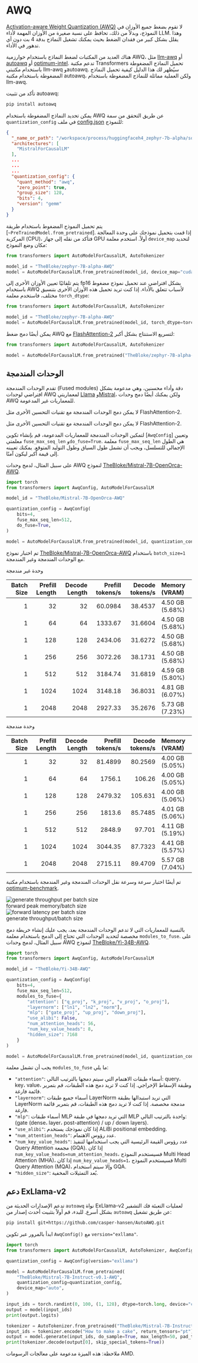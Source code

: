 # AWQ

[Activation-aware Weight Quantization (AWQ)](https://hf.co/papers/2306.00978) لا تقوم بضغط جميع الأوزان في النموذج، وبدلاً من ذلك، تحافظ على نسبة صغيرة من الأوزان المهمة لأداء LLM. وهذا يقلل بشكل كبير من فقدان الضغط بحيث يمكنك تشغيل النماذج بدقة 4 بت دون أي تدهور في الأداء.

هناك العديد من المكتبات لضغط النماذج باستخدام خوارزمية AWQ، مثل [llm-awq](https://github.com/mit-han-lab/llm-awq) أو [autoawq](https://github.com/casper-hansen/AutoAWQ) أو [optimum-intel](https://huggingface.co/docs/optimum/main/en/intel/optimization_inc). تدعم مكتبة Transformers تحميل النماذج المضغوطة باستخدام مكتبتي llm-awq وautoawq. سيُظهر لك هذا الدليل كيفية تحميل النماذج المضغوطة باستخدام مكتبة autoawq، ولكن العملية مماثلة للنماذج المضغوطة باستخدام llm-awq.

تأكد من تثبيت autoawq:

```bash
pip install autoawq
```

يمكن تحديد النماذج المضغوطة باستخدام AWQ عن طريق التحقق من سمة `quantization_config` في ملف [config.json](https://huggingface.co/TheBloke/zephyr-7B-alpha-AWQ/blob/main/config.json) للنموذج:

```json
{
  "_name_or_path": "/workspace/process/huggingfaceh4_zephyr-7b-alpha/source",
  "architectures": [
    "MistralForCausalLM"
  ],
  ...
  ...
  ...
  "quantization_config": {
    "quant_method": "awq",
    "zero_point": true,
    "group_size": 128,
    "bits": 4,
    "version": "gemm"
  }
}
```

يتم تحميل النموذج المضغوط باستخدام طريقة [`~PreTrainedModel.from_pretrained`]. إذا قمت بتحميل نموذجك على وحدة المعالجة المركزية (CPU)، فتأكد من نقله إلى جهاز GPU أولاً. استخدم معلمة `device_map` لتحديد مكان وضع النموذج:

```py
from transformers import AutoModelForCausalLM, AutoTokenizer

model_id = "TheBloke/zephyr-7B-alpha-AWQ"
model = AutoModelForCausalLM.from_pretrained(model_id, device_map="cuda:0")
```

يتم تلقائيًا تعيين الأوزان الأخرى إلى fp16 بشكل افتراضي عند تحميل نموذج مضغوط باستخدام AWQ لأسباب تتعلق بالأداء. إذا كنت تريد تحميل هذه الأوزان الأخرى بتنسيق مختلف، فاستخدم معلمة `torch_dtype`:

```py
from transformers import AutoModelForCausalLM, AutoTokenizer

model_id = "TheBloke/zephyr-7B-alpha-AWQ"
model = AutoModelForCausalLM.from_pretrained(model_id, torch_dtype=torch.float32)
```

يمكن أيضًا دمج ضغط AWQ مع [FlashAttention-2](../perf_infer_gpu_one#flashattention-2) لتسريع الاستنتاج بشكل أكبر:

```py
from transformers import AutoModelForCausalLM, AutoTokenizer

model = AutoModelForCausalLM.from_pretrained("TheBloke/zephyr-7B-alpha-AWQ", attn_implementation="flash_attention_2", device_map="cuda:0")
```

## الوحدات المندمجة

تقدم الوحدات المندمجة (Fused modules) دقة وأداء محسنين، وهي مدعومة بشكل افتراضي لوحدات AWQ لمعماريتي [Llama](https://huggingface.co/meta-llama) و[Mistral](https://huggingface.co/mistralai/Mistral-7B-v0.1)، ولكن يمكنك أيضًا دمج وحدات AWQ للمعماريات غير المدعومة.

<Tip warning={true}>

لا يمكن دمج الوحدات المندمجة مع تقنيات التحسين الأخرى مثل FlashAttention-2.

</Tip>

<hfoptions id="fuse">
<hfoption id="supported architectures">
<Tip warning={true}>

لا يمكن دمج الوحدات المندمجة مع تقنيات التحسين الأخرى مثل FlashAttention-2.

</Tip>

لتمكين الوحدات المندمجة للمعماريات المدعومة، قم بإنشاء تكوين [`AwqConfig`] وتعيين معلمتي `fuse_max_seq_len` و`do_fuse=True`. معلمة `fuse_max_seq_len` هي الطول الإجمالي للتسلسل، ويجب أن تشمل طول السياق وطول التوليد المتوقع. يمكنك تعيينه إلى قيمة أكبر ليكون آمنًا.

على سبيل المثال، لدمج وحدات AWQ لنموذج [TheBloke/Mistral-7B-OpenOrca-AWQ](https://huggingface.co/TheBloke/Mistral-7B-OpenOrca-AWQ).

```python
import torch
from transformers import AwqConfig, AutoModelForCausalLM

model_id = "TheBloke/Mistral-7B-OpenOrca-AWQ"

quantization_config = AwqConfig(
    bits=4,
    fuse_max_seq_len=512,
    do_fuse=True,
)

model = AutoModelForCausalLM.from_pretrained(model_id, quantization_config=quantization_config).to(0)
```

تم اختبار نموذج [TheBloke/Mistral-7B-OpenOrca-AWQ](https://huggingface.co/TheBloke/Mistral-7B-OpenOrca-AWQ) باستخدام `batch_size=1` مع الوحدات المندمجة وغير المندمجة.

<figcaption class="text-center text-gray-500 text-lg">وحدة غير مندمجة</figcaption>

|   Batch Size |   Prefill Length |   Decode Length |   Prefill tokens/s |   Decode tokens/s | Memory (VRAM)   |
|-------------:|-----------------:|----------------:|-------------------:|------------------:|:----------------|
|            1 |               32 |              32 |            60.0984 |           38.4537 | 4.50 GB (5.68%) |
|            1 |               64 |              64 |          1333.67   |           31.6604 | 4.50 GB (5.68%) |
|            1 |              128 |             128 |          2434.06   |           31.6272 | 4.50 GB (5.68%) |
|            1 |              256 |             256 |          3072.26   |           38.1731 | 4.50 GB (5.68%) |
|            1 |              512 |             512 |          3184.74   |           31.6819 | 4.59 GB (5.80%) |
|            1 |             1024 |            1024 |          3148.18   |           36.8031 | 4.81 GB (6.07%) |
|            1 |             2048 |            2048 |          2927.33   |           35.2676 | 5.73 GB (7.23%) |

<figcaption class="text-center text-gray-500 text-lg">وحدة مندمجة</figcaption>

|   Batch Size |   Prefill Length |   Decode Length |   Prefill tokens/s |   Decode tokens/s | Memory (VRAM)   |
|-------------:|-----------------:|----------------:|-------------------:|------------------:|:----------------|
|            1 |               32 |              32 |            81.4899 |           80.2569 | 4.00 GB (5.05%) |
|            1 |               64 |              64 |          1756.1    |          106.26   | 4.00 GB (5.05%) |
|            1 |              128 |             128 |          2479.32   |          105.631  | 4.00 GB (5.06%) |
|            1 |              256 |             256 |          1813.6    |           85.7485 | 4.01 GB (5.06%) |
|            1 |              512 |             512 |          2848.9    |           97.701  | 4.11 GB (5.19%) |
|            1 |             1024 |            1024 |          3044.35   |           87.7323 | 4.41 GB (5.57%) |
|            1 |             2048 |            2048 |          2715.11   |           89.4709 | 5.57 GB (7.04%) |

تم أيضًا اختبار سرعة وسرعة نقل الوحدات المندمجة وغير المندمجة باستخدام مكتبة [optimum-benchmark](https://github.com/huggingface/optimum-benchmark).

<div class="flex gap-4">
  <div>
    <img class="rounded-xl" src="https://huggingface.co/datasets/huggingface/documentation-images/resolve/main/quantization/fused_forward_memory_plot.png" alt="generate throughput per batch size" />
    <figcaption class="mt-2 text-center text-sm text-gray-500">forward peak memory/batch size</figcaption>
  </div>
  <div>
    <img class="rounded-xl" src="https://huggingface.co/datasets/huggingface/documentation-images/resolve/main/quantization/fused_generate_throughput_plot.png" alt="forward latency per batch size" />
    <figcaption class="mt-ladbach-text-sm text-gray-500">generate throughput/batch size</figcaption>
  </div>
</div>

</hfoption>
<hfoption id="unsupported architectures">

بالنسبة للمعماريات التي لا تدعم الوحدات المندمجة بعد، يجب عليك إنشاء خريطة دمج مخصصة لتحديد الوحدات التي تحتاج إلى الدمج باستخدام معلمة `modules_to_fuse`. على سبيل المثال، لدمج وحدات AWQ لنموذج [TheBloke/Yi-34B-AWQ](https://huggingface.co/TheBloke/Yi-34B-AWQ).

```python
import torch
from transformers import AwqConfig, AutoModelForCausalLM

model_id = "TheBloke/Yi-34B-AWQ"

quantization_config = AwqConfig(
    bits=4,
    fuse_max_seq_len=512,
    modules_to_fuse={
        "attention": ["q_proj", "k_proj", "v_proj", "o_proj"],
        "layernorm": ["ln1", "ln2", "norm"],
        "mlp": ["gate_proj", "up_proj", "down_proj"],
        "use_alibi": False,
        "num_attention_heads": 56,
        "num_key_value_heads": 8,
        "hidden_size": 7168
    }
)

model = AutoModelForCausalLM.from_pretrained(model_id, quantization_config=quantization_config).to(0)
```

يجب أن تشمل معلمة `modules_to_fuse` ما يلي:

- `"attention"`: أسماء طبقات الاهتمام التي سيتم دمجها بالترتيب التالي: query، key، value، وطبقة الإسقاط الإخراجي. إذا كنت لا تريد دمج هذه الطبقات، قم بتمرير قائمة فارغة.
- `"layernorm"`: أسماء جميع طبقات LayerNorm التي تريد استبدالها بطبقة LayerNorm مدمجة مخصصة. إذا كنت لا تريد دمج هذه الطبقات، قم بتمرير قائمة فارغة.
- `"mlp"`: أسماء طبقات MLP التي تريد دمجها في طبقة MLP واحدة بالترتيب التالي: (gate (dense، layer، post-attention) / up / down layers).
- `"use_alibi"`: إذا كان نموذجك يستخدم ALiBi positional embedding.
- `"num_attention_heads"`: عدد رؤوس الاهتمام.
- `"num_key_value_heads"`: عدد رؤوس القيمة الرئيسية التي يجب استخدامها لتنفيذ Query Attention مجمعة (GQA). إذا كان `num_key_value_heads=num_attention_heads`، فسيستخدم النموذج Multi Head Attention (MHA)، إذا كان `num_key_value_heads=1`، فسيستخدم النموذج Multi Query Attention (MQA)، وإلا سيتم استخدام GQA.
- `"hidden_size"`: بُعد التمثيلات المخفية.

</hfoption>
</hfoptions>



## دعم ExLlama-v2

تدعم الإصدارات الحديثة من `autoawq` نواة ExLlama-v2 لعمليات التعبئة فك التشفير بشكل أسرع. للبدء، قم أولاً بتثبيت أحدث إصدار من `autoawq` عن طريق تشغيل:

```bash
pip install git+https://github.com/casper-hansen/AutoAWQ.git
```

ابدأ بالمرور عبر تكوين `AwqConfig()` مع `version="exllama"`.

```python
import torch
from transformers import AutoModelForCausalLM, AutoTokenizer, AwqConfig

quantization_config = AwqConfig(version="exllama")

model = AutoModelForCausalLM.from_pretrained(
    "TheBloke/Mistral-7B-Instruct-v0.1-AWQ",
    quantization_config=quantization_config,
    device_map="auto",
)

input_ids = torch.randint(0, 100, (1, 128), dtype=torch.long, device="cuda")
output = model(input_ids)
print(output.logits)

tokenizer = AutoTokenizer.from_pretrained("TheBloke/Mistral-7B-Instruct-v0.1-AWQ")
input_ids = tokenizer.encode("How to make a cake", return_tensors="pt").to(model.device)
output = model.generate(input_ids, do_sample=True, max_length=50, pad_token_id=50256)
print(tokenizer.decode(output[0], skip_special_tokens=True))
```

<Tip warning={true}>

ملاحظة: هذه الميزة مدعومة على معالجات الرسومات AMD.

</Tip>